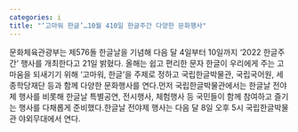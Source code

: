 ```yaml
---
categories: i
title: "‘고마워 한글’…10월 410일 한글주간 다양한 문화행사"
---
```

문화체육관광부는 제576돌 한글날을 기념해 다음 달 4일부터 10일까지 ‘2022 한글주간’ 행사를 개최한다고 21일 밝혔다. 올해는 쉽고 편리한 문자 한글이 우리에게 주는 고마움을 되새기기 위해 ‘고마워, 한글’을 주제로 정하고 국립한글박물관, 국립국어원, 세종학당재단 등과 함께 다양한 문화행사를 연다.먼저 국립한글박물관에서는 한글날 전야제 행사를 비롯해 한글날 특별공연, 전시행사, 체험행사 등 국민들이 함께 참여하고 즐기는 행사를 다채롭게 준비했다.한글날 전야제 행사는 다음 달 8일 오후 5시 국립한글박물관 야외무대에서 연다.